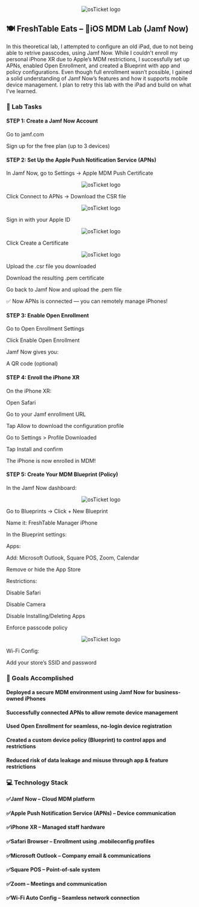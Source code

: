 <p align="center">
<img src="https://i.imgur.com/BZQuTqx.png" alt="osTicket logo"/>
</p>

## 🍽️ FreshTable Eats – 📱iOS MDM Lab (Jamf Now)

In this theoretical lab, I attempted to configure an old iPad, due to not being able to retrive passcodes, using Jamf Now. While I couldn't enroll my personal iPhone XR due to Apple’s MDM restrictions, I successfully set up APNs, enabled Open Enrollment, and created a Blueprint with app and policy configurations. Even though full enrollment wasn’t possible, I gained a solid understanding of Jamf Now’s features and how it supports mobile device management. I plan to retry this lab with the iPad and build on what I’ve learned.

### 🧪 Lab Tasks
#### STEP 1: Create a Jamf Now Account
Go to jamf.com

Sign up for the free plan (up to 3 devices)

#### STEP 2: Set Up the Apple Push Notification Service (APNs)
In Jamf Now, go to Settings → Apple MDM Push Certificate

<p align="center">
<img src="https://i.imgur.com/U96TSh1.png" alt="osTicket logo"/>
</p>

Click Connect to APNs → Download the CSR file

<p align="center">
<img src="https://i.imgur.com/s1uPgnc.png" alt="osTicket logo"/>
</p>

Sign in with your Apple ID

<p align="center">
<img src="https://i.imgur.com/mVtsXzh.png" alt="osTicket logo"/>
</p>

Click Create a Certificate

<p align="center">
<img src="https://i.imgur.com/knwmbsd.png" alt="osTicket logo"/>
</p>

Upload the .csr file you downloaded

Download the resulting .pem certificate

Go back to Jamf Now and upload the .pem file

✅ Now APNs is connected — you can remotely manage iPhones!

#### STEP 3: Enable Open Enrollment
Go to Open Enrollment Settings

Click Enable Open Enrollment

Jamf Now gives you:

A QR code (optional)

#### STEP 4: Enroll the iPhone XR
On the iPhone XR:

Open Safari

Go to your Jamf enrollment URL

Tap Allow to download the configuration profile

Go to Settings > Profile Downloaded

Tap Install and confirm

The iPhone is now enrolled in MDM!

#### STEP 5: Create Your MDM Blueprint (Policy)
In the Jamf Now dashboard:

<p align="center">
<img src="https://i.imgur.com/7ay7obN.png" alt="osTicket logo"/>
</p>

Go to Blueprints → Click + New Blueprint

Name it: FreshTable Manager iPhone

In the Blueprint settings:

Apps:

Add: Microsoft Outlook, Square POS, Zoom, Calendar

Remove or hide the App Store

Restrictions:

Disable Safari

Disable Camera

Disable Installing/Deleting Apps

Enforce passcode policy

<p align="center">
<img src="https://i.imgur.com/KJzycDI.png" alt="osTicket logo"/>
</p>

Wi-Fi Config:

Add your store’s SSID and password

### 🎯 Goals Accomplished
#### Deployed a secure MDM environment using Jamf Now for business-owned iPhones

#### Successfully connected APNs to allow remote device management

#### Used Open Enrollment for seamless, no-login device registration

#### Created a custom device policy (Blueprint) to control apps and restrictions

#### Reduced risk of data leakage and misuse through app & feature restrictions

### 💻 Technology Stack
#### ✅Jamf Now – Cloud MDM platform

#### ✅Apple Push Notification Service (APNs) – Device communication

#### ✅iPhone XR – Managed staff hardware

#### ✅Safari Browser – Enrollment using .mobileconfig profiles

#### ✅Microsoft Outlook – Company email & communications

#### ✅Square POS – Point-of-sale system

#### ✅Zoom – Meetings and communication

#### ✅Wi-Fi Auto Config – Seamless network connection

